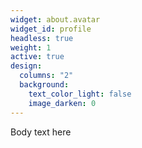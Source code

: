 ```yaml
---
widget: about.avatar
widget_id: profile
headless: true
weight: 1
active: true
design:
  columns: "2"
  background:
    text_color_light: false
    image_darken: 0
---
```

B﻿ody text here